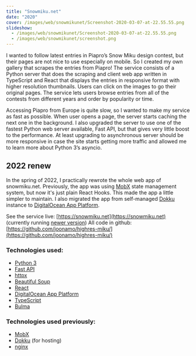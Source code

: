 ```yaml
---
title: "Snowmiku.net"
date: "2020"
cover: /images/web/snowmikunet/Screenshot-2020-03-07-at-22.55.55.png
slideshow:
  - /images/web/snowmikunet/Screenshot-2020-03-07-at-22.55.55.png
  - /images/web/snowmikunet/screenshot.png
---
```


I wanted to follow latest entries in Piapro’s Snow Miku design contest, but their pages are not nice to use especially on mobile. So I created my own gallery that scrapes the entries from Piapro! The service consists of a Python server that does the scraping and client web app written in TypeScript and React that displays the entries in responsive format with higher resolution thumbnails. Users can click on the images to go their original pages. The service lets users browse entries from all of the contests from different years and order by popularity or time.

Accessing Piapro from Europe is quite slow, so I wanted to make my service as fast as possible. When user opens a page, the server starts caching the next one in the background. I also upgraded the server to use one of the fastest Python web server available, Fast API, but that gives very little boost to the performance. At least upgrading to asynchronous server should be more responsive in case the site starts getting more traffic and allowed me to learn more about Python 3’s asyncio.

## 2022 renew

In the spring of 2022, I practically rewrote the whole web app of snowmiku.net. Previously, the app was using [MobX](https://mobx.js.org/) state management system, but now it's just plain React Hooks. This made the app a little simpler to maintain. I also migrated the app from self-managed [Dokku](http://dokku.viewdocs.io/dokku/) instance to [DigitalOcean App Platform](https://www.digitalocean.com/products/app-platform).

See the service live: [https://snowmiku.net](https://snowmiku.net) (currently running [newer version](snowmiku-next)) 
All code in github: [https://github.com/joonamo/highres-miku/](https://github.com/joonamo/highres-miku/)

### Technologies used:
- [Python 3](https://python.org)
- [Fast API](https://fastapi.tiangolo.com/)
- [httpx](https://www.python-httpx.org/)
- [Beautiful Soup](https://www.crummy.com/software/BeautifulSoup/)
- [React](https://reactjs.org/)
- [DigitalOcean App Platform](https://www.digitalocean.com/products/app-platform)
- [TypeScript](https://www.typescriptlang.org/)
- [Bulma](https://bulma.io/)

### Technologies used previously:
- [MobX](https://mobx.js.org/)
- [Dokku](http://dokku.viewdocs.io/dokku/) (for hosting)
- [nginx](https://nginx.org/)
